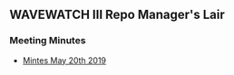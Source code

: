 ## WAVEWATCH III Repo Manager's Lair

### Meeting Minutes

- [Mintes May 20th 2019](https://noaa-emc.github.io/WW3/repoadmin/Minutes_20190520.mdi)

